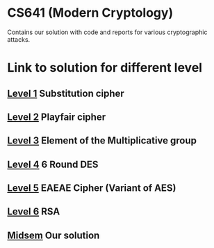 # CS641 (Modern Cryptology)
Contains our solution with code and reports for various cryptographic attacks.


# Link to solution for different level

## [Level 1](./Level_1/) Substitution cipher

## [Level 2](./Level_2/)  Playfair cipher

## [Level 3](./Level_3/)  Element of the Multiplicative group

## [Level 4](./Level_4/)  6 Round DES 

## [Level 5](./Level_5/)  EAEAE Cipher (Variant of AES)

## [Level 6](./Level_6/)  RSA

## [Midsem](./Midsem/Midsem_solution.pdf) Our solution